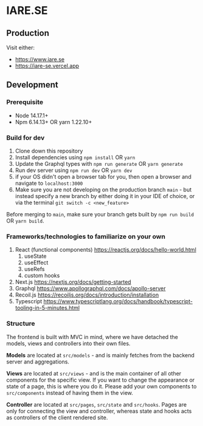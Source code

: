 # IARE.SE

## Production

Visit either:

* <https://www.iare.se>
* <https://iare-se.vercel.app>

## Development

### Prerequisite

* Node 14.17.1+
* Npm 6.14.13+ OR yarn 1.22.10+

### Build for dev

1. Clone down this repository
2. Install dependencies using `npm install` OR `yarn`
3. Update the Graphql types with `npm run generate` OR `yarn generate`
4. Run dev server using `npm run dev` OR `yarn dev`
5. if your OS didn't open a browser tab for you, then open a browser and navigate to `localhost:3000`
6. Make sure you are not developing on the production branch `main` - but instead specify a new branch by either doing it in your IDE of choice, or via the terminal `git switch -c <new_feature>`

Before merging to `main`, make sure your branch gets built by `npm run build` OR `yarn build`.

### Frameworks/technologies to familiarize on your own

 1. React (functional components) <https://reactjs.org/docs/hello-world.html>
    1. useState
    2. useEffect
    3. useRefs
    4. custom hooks
 2. Next.js <https://nextjs.org/docs/getting-started>
 3. Graphql <https://www.apollographql.com/docs/apollo-server>
 4. Recoil.js <https://recoiljs.org/docs/introduction/installation>
 5. Typescript <https://www.typescriptlang.org/docs/handbook/typescript-tooling-in-5-minutes.html>

### Structure

The frontend is built with MVC in mind, where we have detached the models, views and controllers into their own files.

__Models__ are located at `src/models` - and is mainly fetches from the backend server and aggregations.

__Views__ are located at `src/views` - and is the main container of all other components for the specific view. If you want to change the appearance or state of a page, this is where you do it. Please add your own components to `src/components` instead of having them in the view.

__Controller__ are located at `src/pages`, `src/state` and `src/hooks`. Pages are only for connecting the view and controller, whereas state and hooks acts as controllers of the client rendered site.

